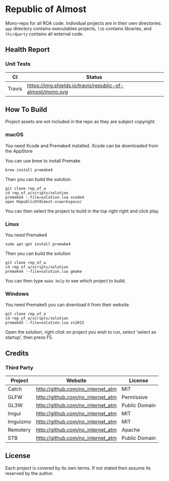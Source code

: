 # Republic of Almost

Mono-repo for all ROA code. Individual projects are in their own directories. `app` directory contains executables projects, `lib` contains libraries, and `thirdparty` contains all external code.


## Health Report


### Unit Tests

CI | Status
--------|--------
Travis     | https://img.shields.io/travis/republic-of-almost/mono.svg


## How To Build

Project assets are not included in the repo as they are subject copyright.

### macOS

  You need Xcode and Premake4 installed. Xcode can be downloaded from the AppStore

  You can use brew to install Premake

  ```
  brew install premake4
  ```

  Then you can build the solution.

  ```
  git clone rep_of_a
  cd rep_of_a/scripts/solution
  premake4 --file=solution.lua xcode4
  open RepublicOfAlmost.xcworkspace/
  ```

  You can then select the project to build in the top right right and click play.

### Linux

  You need Premake4

  ```
  sudo apt-get install premake4
  ```

  Then you can build the solution

  ```
  git clone rep_of_a
  cd rep_of_a/scripts/solution
  premake4 --file=solution.lua gmake
  ```

  You can then type `make help` to see which project to build.

### Windows

  You need Premake5 you can download it from their website.

  ```
  git clone rep_of_a
  cd rep_of_a/scripts/solution
  premake5 --file=solution.lua vs2015
  ```

  Open the solution, right click on project you wish to run, select 'select as startup', then press F5.

## Credits

### Third Party

Project  | Website                           | License
---------|-----------------------------------|--------
Catch    | http://github.com/no_internet_atm | MIT
GLFW     | http://github.com/no_internet_atm | Permissive
GL3W     | http://github.com/no_internet_atm | Public Domain
Imgui    | http://github.com/no_internet_atm | MIT
Imguizmo | http://github.com/no_internet_atm | MIT
Remotery | http://github.com/no_internet_atm | Apache
STB      | http://github.com/no_internet_atm | Public Domain


## License

Each project is covered by its own terms. If not stated then assume its reserved by the author.
